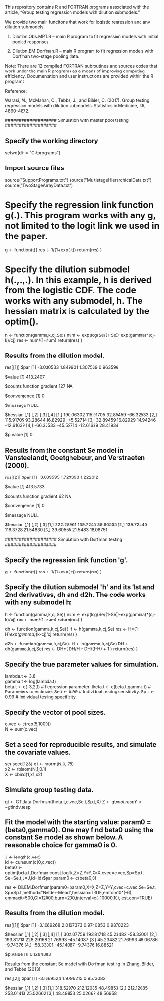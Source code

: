 
This repository contains R and FORTRAN programs associated with the article, “Group testing regression models with dilution submodels.”

We provide two main funcitons that work for logistic regression and any dilution submodels.

1. Dilution.Obs.MPT.R – main R program to fit regression models with initial pooled responses.

2. Dilution.EM.Dorfman.R – main R program to fit regression models with Dorfman two-stage pooling data.

Note: There are 12 compiled FORTRAN subroutines and sources codes that work under the main R programs as a means of improving computing efficiency. Documentation and user instructions are provided within the R programs.

Reference:

Warasi, M., McMahan, C., Tebbs, J., and Bilder, C. (2017). Group testing regression models with dilution submodels. Statistics in Medicine, 36, 4860-4872.


################### Simulation with master pool testing ###################

## Specify the working directory
setwd(dir = "C:\\programs")

## Import source files
source("SupportPrograms.txt")
source("MultistageHierarchicalData.txt")
source("TwoStageArrayData.txt")

# Specify the regression link function g(.). This program works with any g, not limited to the logit link we used in the paper.
g <- function(t){
	res <- 1/(1+exp(-t))
	return(res)	
}

# Specify the dilution submodel h(.,.,.). In this example, h is derived from the logistic CDF. The code works with any submodel, h. The hessian matrix is calculated by the optim(). 
h <- function(gamma,k,cj,Se){
	num <- exp(log(Se/(1-Se))-exp(gamma)*(cj-k)/cj)
	res <- num/(1+num)
	return(res)
}


## Results from the dilution model.
res[[1]]
$par
[1] -3.030533  1.849901  1.307539  0.963596

$value
[1] 413.2407

$counts
function gradient 
     127       NA 

$convergence
[1] 0

$message
NULL

$hessian
          [,1]      [,2]      [,3]      [,4]
[1,] 190.06302 115.91705  32.89459 -66.32533
[2,] 115.91705  93.28644  16.82929 -45.52714
[3,]  32.89459  16.82929  14.94246 -12.61639
[4,] -66.32533 -45.52714 -12.61639  28.41934

$p.value
[1] 0

## Results from the constant Se model in Vansteelandt, Goetghebeur, and Verstraeten (2000).
res[[2]]
$par
[1] -3.089595  1.729393  1.222612

$value
[1] 413.5733

$counts
function gradient 
      62       NA 

$convergence
[1] 0

$message
NULL

$hessian
          [,1]     [,2]     [,3]
[1,] 222.28961 139.7245 39.60555
[2,] 139.72445 116.3728 21.54830
[3,]  39.60555  21.5483 18.08751




################### Simulation with Dorfman testing ###################

## Specify the regression link function 'g'. 
g <- function(t){
	res <- 1/(1+exp(-t))
	return(res)	
}

## Specify the dilution submodel 'h' and its 1st and 2nd derivatives, dh and d2h. The code works with any submodel h:
h <- function(gamma,k,cj,Se){
	num <- exp(log(Se/(1-Se))-exp(gamma)*(cj-k)/cj)
	res <- num/(1+num)
	return(res)
}

dh <- function(gamma,k,cj,Se){
	H <- h(gamma,k,cj,Se)
	res <- H*(1-H)*exp(gamma)*(k-cj)/cj
	return(res)
}

d2h <- function(gamma,k,cj,Se){
	H <- h(gamma,k,cj,Se)
	DH <- dh(gamma,k,cj,Se)
	res <- DH*( DH/H - DH/(1-H) + 1 )
	return(res)
}

## Specify the true parameter values for simulation.
lambda.t <- 3.8		     	
gamma.t <- log(lambda.t) 	  
beta.t <- c(-3,2,1)		 	# Regression parameter.	
theta.t <- c(beta.t,gamma.t)  	        # Parameters to estimate.
Se.t <- 0.99	 			# Individual testing sensitivity.
Sp.t <- 0.99		 		# Individual testing specificity.

## Specify the vector of pool sizes.
c.vec <- c(rep(5,1000))		        
N <- sum(c.vec)                

## Set a seed for reproducible results, and simulate the covariate values.
set.seed(123)
x1 <- rnorm(N,0,.75)		        
x2 <- rbinom(N,1,0.1)		       
X <- cbind(1,x1,x2)		        

## Simulate group testing data.
gt <- GT.data.Dorfman(theta.t,c.vec,Se.t,Sp.t,X)
Z <- gt$pool.resp
Y <- gt$indv.resp

## Fit the model with the starting value: param0 = (beta0,gamma0). One may find beta0 using the constant Se model as shown below. A reasonable choice for gamma0 is 0. 
J <- length(c.vec)                   
id <- cumsum(c(0,c.vec))              
beta0 <- optim(beta.t,Dorfman.const.loglik,Z=Z,Y=Y,X=X,cvec=c.vec,Sp=Sp.t,
Se=Se.t,J=J,id=id)$par
param0 <- c(beta0,0)

res <- Dil.EM.Dorfman(param0=param0,X=X,Z=Z,Y=Y,cvec=c.vec,Se=Se.t,
		      Sp=Sp.t,method="Nelder-Mead",hessian=TRUE,emtol=10^(-6),
		      emmaxit=500,GI=12000,burn=200,interval=c(-10000,10),
		      est.con=TRUE)

## Results from the dilution model.
res[[1]]
$par
[1] -3.1069268  2.0167373  0.9740853  0.9870223

$hessian
          [,1]      [,2]     [,3]      [,4]
[1,] 302.07759 193.81718 45.23482 -58.33001
[2,] 193.81718 228.29168 21.76993 -45.14087
[3,]  45.23482  21.76993 46.06786  -9.74376
[4,] -58.33001 -45.14087 -9.74376  16.88521

$p.value
[1] 0.1284383

Results from the constant Se model with Dorfman testing
in Zhang, Bilder, and Tebbs (2013)

res[[2]]
$par
[1] -3.1669524  1.9796215  0.9573082

$hessian
          [,1]      [,2]     [,3]
[1,] 318.52970 212.12085 48.49853
[2,] 212.12085 253.01413 25.02662
[3,]  48.49853  25.02662 48.56958
